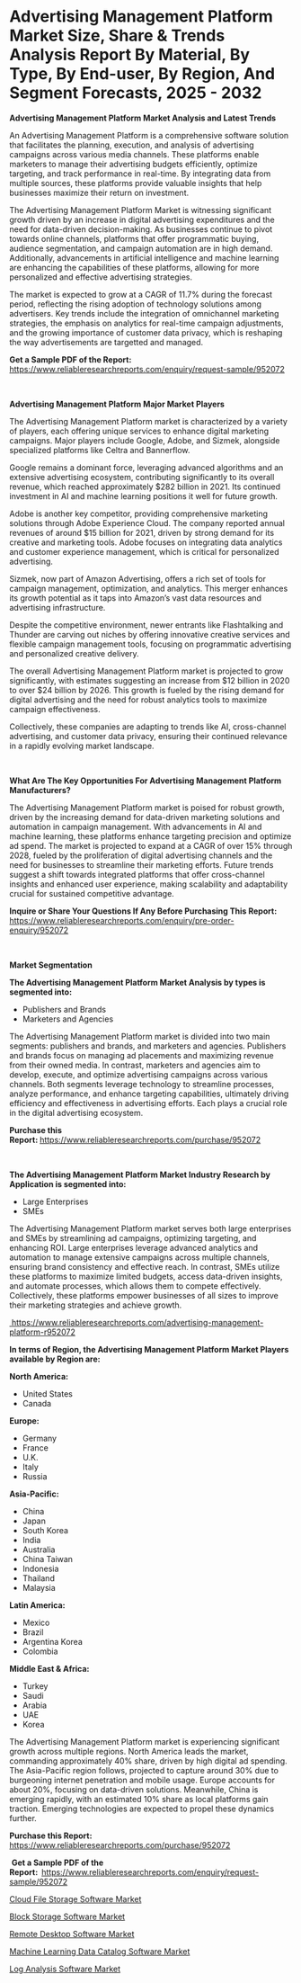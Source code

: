 <p><h1>Advertising Management Platform Market Size, Share & Trends Analysis Report By Material, By Type, By End-user, By Region, And Segment Forecasts, 2025 - 2032</h1></p><p><strong>Advertising Management Platform Market Analysis and Latest Trends</strong></p>
<p><p>An Advertising Management Platform is a comprehensive software solution that facilitates the planning, execution, and analysis of advertising campaigns across various media channels. These platforms enable marketers to manage their advertising budgets efficiently, optimize targeting, and track performance in real-time. By integrating data from multiple sources, these platforms provide valuable insights that help businesses maximize their return on investment.</p><p>The Advertising Management Platform Market is witnessing significant growth driven by an increase in digital advertising expenditures and the need for data-driven decision-making. As businesses continue to pivot towards online channels, platforms that offer programmatic buying, audience segmentation, and campaign automation are in high demand. Additionally, advancements in artificial intelligence and machine learning are enhancing the capabilities of these platforms, allowing for more personalized and effective advertising strategies.</p><p>The market is expected to grow at a CAGR of 11.7% during the forecast period, reflecting the rising adoption of technology solutions among advertisers. Key trends include the integration of omnichannel marketing strategies, the emphasis on analytics for real-time campaign adjustments, and the growing importance of customer data privacy, which is reshaping the way advertisements are targetted and managed.</p></p>
<p><strong>Get a Sample PDF of the Report:&nbsp;</strong> <a href="https://www.reliableresearchreports.com/enquiry/request-sample/952072?utm_campaign=28&utm_medium=2&utm_source=Github&utm_content=ia&utm_term=06032025&utm_id=advertising-management-platform">https://www.reliableresearchreports.com/enquiry/request-sample/952072</a></p>
<p>&nbsp;</p>
<p><strong>Advertising Management Platform Major Market Players</strong></p>
<p><p>The Advertising Management Platform market is characterized by a variety of players, each offering unique services to enhance digital marketing campaigns. Major players include Google, Adobe, and Sizmek, alongside specialized platforms like Celtra and Bannerflow.</p><p>Google remains a dominant force, leveraging advanced algorithms and an extensive advertising ecosystem, contributing significantly to its overall revenue, which reached approximately $282 billion in 2021. Its continued investment in AI and machine learning positions it well for future growth.</p><p>Adobe is another key competitor, providing comprehensive marketing solutions through Adobe Experience Cloud. The company reported annual revenues of around $15 billion for 2021, driven by strong demand for its creative and marketing tools. Adobe focuses on integrating data analytics and customer experience management, which is critical for personalized advertising.</p><p>Sizmek, now part of Amazon Advertising, offers a rich set of tools for campaign management, optimization, and analytics. This merger enhances its growth potential as it taps into Amazon’s vast data resources and advertising infrastructure.</p><p>Despite the competitive environment, newer entrants like Flashtalking and Thunder are carving out niches by offering innovative creative services and flexible campaign management tools, focusing on programmatic advertising and personalized creative delivery.</p><p>The overall Advertising Management Platform market is projected to grow significantly, with estimates suggesting an increase from $12 billion in 2020 to over $24 billion by 2026. This growth is fueled by the rising demand for digital advertising and the need for robust analytics tools to maximize campaign effectiveness.</p><p>Collectively, these companies are adapting to trends like AI, cross-channel advertising, and customer data privacy, ensuring their continued relevance in a rapidly evolving market landscape.</p></p>
<p>&nbsp;</p>
<p><strong>What Are The Key Opportunities For Advertising Management Platform Manufacturers?</strong></p>
<p><p>The Advertising Management Platform market is poised for robust growth, driven by the increasing demand for data-driven marketing solutions and automation in campaign management. With advancements in AI and machine learning, these platforms enhance targeting precision and optimize ad spend. The market is projected to expand at a CAGR of over 15% through 2028, fueled by the proliferation of digital advertising channels and the need for businesses to streamline their marketing efforts. Future trends suggest a shift towards integrated platforms that offer cross-channel insights and enhanced user experience, making scalability and adaptability crucial for sustained competitive advantage.</p></p>
<p><strong>Inquire or Share Your Questions If Any Before Purchasing This Report:</strong> <a href="https://www.reliableresearchreports.com/enquiry/pre-order-enquiry/952072?utm_campaign=28&utm_medium=2&utm_source=Github&utm_content=ia&utm_term=06032025&utm_id=advertising-management-platform">https://www.reliableresearchreports.com/enquiry/pre-order-enquiry/952072</a></p>
<p>&nbsp;</p>
<p><strong>Market Segmentation</strong></p>
<p><strong>The Advertising Management Platform Market Analysis by types is segmented into:</strong></p>
<p><ul><li>Publishers and Brands</li><li>Marketers and Agencies</li></ul></p>
<p><p>The Advertising Management Platform market is divided into two main segments: publishers and brands, and marketers and agencies. Publishers and brands focus on managing ad placements and maximizing revenue from their owned media. In contrast, marketers and agencies aim to develop, execute, and optimize advertising campaigns across various channels. Both segments leverage technology to streamline processes, analyze performance, and enhance targeting capabilities, ultimately driving efficiency and effectiveness in advertising efforts. Each plays a crucial role in the digital advertising ecosystem.</p></p>
<p><strong>Purchase this Report:&nbsp;</strong><a href="https://www.reliableresearchreports.com/purchase/952072?utm_campaign=28&utm_medium=2&utm_source=Github&utm_content=ia&utm_term=06032025&utm_id=advertising-management-platform">https://www.reliableresearchreports.com/purchase/952072</a></p>
<p>&nbsp;</p>
<p><strong>The Advertising Management Platform Market Industry Research by Application is segmented into:</strong></p>
<p><ul><li>Large Enterprises</li><li>SMEs</li></ul></p>
<p><p>The Advertising Management Platform market serves both large enterprises and SMEs by streamlining ad campaigns, optimizing targeting, and enhancing ROI. Large enterprises leverage advanced analytics and automation to manage extensive campaigns across multiple channels, ensuring brand consistency and effective reach. In contrast, SMEs utilize these platforms to maximize limited budgets, access data-driven insights, and automate processes, which allows them to compete effectively. Collectively, these platforms empower businesses of all sizes to improve their marketing strategies and achieve growth.</p></p>
<p><a href="https://www.reliableresearchreports.com/advertising-management-platform-r952072?utm_campaign=28&utm_medium=2&utm_source=Github&utm_content=ia&utm_term=06032025&utm_id=advertising-management-platform">&nbsp;https://www.reliableresearchreports.com/advertising-management-platform-r952072</a></p>
<p><strong>In terms of Region, the Advertising Management Platform Market Players available by Region are:</strong></p>
<p>
    <p> <strong> North America: </strong>
        <ul>
            <li>United States</li>
            <li>Canada</li>
        </ul>
        </p> 
    <p> <strong> Europe: </strong>
        <ul>
            <li>Germany</li>
            <li>France</li>
            <li>U.K.</li>
            <li>Italy</li>
            <li>Russia</li>
        </ul>
        </p> 
    <p> <strong> Asia-Pacific: </strong>
        <ul>
            <li>China</li>
            <li>Japan</li>
            <li>South Korea</li>
            <li>India</li>
            <li>Australia</li>
            <li>China Taiwan</li>
            <li>Indonesia</li>
            <li>Thailand</li>
            <li>Malaysia</li>
        </ul>
        </p> 
    <p> <strong> Latin America: </strong>
        <ul>
            <li>Mexico</li>
            <li>Brazil</li>
            <li>Argentina Korea</li>
            <li>Colombia</li>
        </ul>
        </p> 
    <p> <strong> Middle East & Africa: </strong>
        <ul>
            <li>Turkey</li>
            <li>Saudi</li>
            <li>Arabia</li>
            <li>UAE</li>
            <li>Korea</li>
        </ul>
    </p>
    </p>
<p><p>The Advertising Management Platform market is experiencing significant growth across multiple regions. North America leads the market, commanding approximately 40% share, driven by high digital ad spending. The Asia-Pacific region follows, projected to capture around 30% due to burgeoning internet penetration and mobile usage. Europe accounts for about 20%, focusing on data-driven solutions. Meanwhile, China is emerging rapidly, with an estimated 10% share as local platforms gain traction. Emerging technologies are expected to propel these dynamics further.</p></p>
<p><strong>Purchase this Report: </strong><a href="https://www.reliableresearchreports.com/purchase/952072?utm_campaign=28&utm_medium=2&utm_source=Github&utm_content=ia&utm_term=06032025&utm_id=advertising-management-platform">https://www.reliableresearchreports.com/purchase/952072</a></p>
<p>&nbsp;<strong>Get a Sample PDF of the Report:&nbsp;&nbsp;</strong><a href="https://www.reliableresearchreports.com/enquiry/request-sample/952072?utm_campaign=28&utm_medium=2&utm_source=Github&utm_content=ia&utm_term=06032025&utm_id=advertising-management-platform">https://www.reliableresearchreports.com/enquiry/request-sample/952072</a></p>
<p><strong></strong></p>
<p><p><a href="https://github.com/nwogudimouix/Market-Research-Report-List-1/blob/main/cloud-file-storage-software-market.md?utm_campaign=28&utm_medium=2&utm_source=Github&utm_content=ia&utm_term=06032025&utm_id=advertising-management-platform">Cloud File Storage Software Market</a></p><p><a href="https://github.com/okornevonywx/Market-Research-Report-List-1/blob/main/block-storage-software-market.md?utm_campaign=28&utm_medium=2&utm_source=Github&utm_content=ia&utm_term=06032025&utm_id=advertising-management-platform">Block Storage Software Market</a></p><p><a href="https://github.com/hervedeidadw/Market-Research-Report-List-1/blob/main/remote-desktop-software-market.md?utm_campaign=28&utm_medium=2&utm_source=Github&utm_content=ia&utm_term=06032025&utm_id=advertising-management-platform">Remote Desktop Software Market</a></p><p><a href="https://github.com/duzcupetriv/Market-Research-Report-List-1/blob/main/machine-learning-data-catalog-software-market.md?utm_campaign=28&utm_medium=2&utm_source=Github&utm_content=ia&utm_term=06032025&utm_id=advertising-management-platform">Machine Learning Data Catalog Software Market</a></p><p><a href="https://github.com/abexjeliti/Market-Research-Report-List-1/blob/main/log-analysis-software-market.md?utm_campaign=28&utm_medium=2&utm_source=Github&utm_content=ia&utm_term=06032025&utm_id=advertising-management-platform">Log Analysis Software Market</a></p></p>